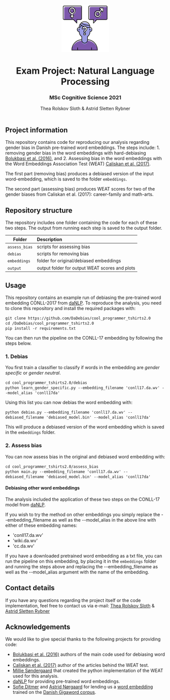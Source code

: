 <br />
<p align="center">
  <a href="https://github.com/DaDebias/cool_programmer_tshirts2.0">
    <img src="cool.png" alt="Logo" width=150 height=150>
  </a>
  
  <h1 align="center">Exam Project: Natural Language Processing</h1> 
  <h3 align="center">MSc Cognitive Science 2021</h3> 


  <p align="center">
    Thea Rolskov Sloth & Astrid Sletten Rybner
    <br />
    <a 
    Aarhus University
    a>
    <br />
  </p>
</p>


## Project information
This repository contains code for reproducing our analysis regarding gender bias in Danish pre-trained word embeddings. The steps include: 1. removing gender bias in the word embeddings with hard-debiasing [Bolukbasi et al. (2016)](https://proceedings.neurips.cc/paper/2016/file/a486cd07e4ac3d270571622f4f316ec5-Paper.pdf), and 2. Assessing bias in the word embeddings with the Word Embeddings Association Test (WEAT) [Caliskan et al. (2017)](http://omeka.unibe.ch/files/original/49b5837cb8707025e98129ca035026e0f2143d76.pdf).

The first part (removing bias) produces a debiased version of the input word-embedding, which is saved to the folder ```embeddings```. 

The second part (assessing bias) produces WEAT scores for two of the gender biases from Caliskan et al. (2017): career-family and math-arts. 

## Repository structure
The repository includes one folder containing the code for each of these two steps. The output from running each step is saved to the output folder. 

| Folder | Description|
|--------|:-----------|
```assess_bias``` | scripts for assessing bias 
```debias``` | scripts for removing bias 
```embeddings```| folder for original/debiased embeddings
```output``` | output folder for output WEAT scores and plots

## Usage
This repository contains an example run of debiasing the pre-trained word embedding CONLL-2017 from [daNLP](https://github.com/alexandrainst/danlp). 
To reproduce the analysis, you need to clone this repository and install the required packages with:

```
git clone https://github.com/DaDebias/cool_programmer_tshirts2.0
cd /DaDebias/cool_programmer_tshirts2.0
pip install -r requirements.txt
```
You can then run the pipeline on the CONLL-17 embedding by following the steps below. 

### 1. Debias 
You first train a classifier to classify if words in the embedding are _gender specific_ or _gender neutral_.

``` 
cd cool_programmer_tshirts2.0/debias
python learn_gender_specific.py --embedding_filename 'conll17.da.wv' --model_alias 'conll17da'
```
Using this list you can now debias the word embedding with: 

```
python debias.py --embedding_filename 'conll17.da.wv' --debiased_filename 'debiased_model.bin' --model_alias 'conll17da'
```
This will produce a debiased version of the word embedding which is saved in the ```embeddings``` folder. 

### 2. Assess bias 
You can now assess bias in the original and debiased word embedding with:

```
cd cool_programmer_tshirts2.0/assess_bias
python main.py --embedding_filename 'conll17.da.wv' --debiased_filename 'debiased_model.bin' --model_alias 'conll17da'
```

#### Debiasing other word embeddings
The analysis included the application of these two steps on the CONLL-17 model from [daNLP](https://github.com/alexandrainst/danlp). 

If you wish to try the method on other embeddings you simply replace the --embedding_filename as well as the --model_alias in the above line with either of these embedding names: 
- 'conll17.da.wv'
- 'wiki.da.wv'
- 'cc.da.wv'

If you have a downloaded pretrained word embedding as a txt file, you can run the pipeline on this embedding, by placing it in the ```embeddings``` folder and running the steps above and replacing the --embedding_filename as well as the --model_alias argument with the name of the embedding.

## Contact details
If you have any questions regarding the project itself or the code implementation, feel free to contact us via e-mail: [Thea Rolskov Sloth](mailto:201706833@post.au.dk) & [Astrid Sletten Rybner](mailto:201808935@post.au.dk)

## Acknowledgements
We would like to give special thanks to the following projects for providing code:
* [Bolukbasi et al. (2016)](https://github.com/tolga-b/debiaswe) authors of the main code used for debiasing word embeddings. 
* [Caliskan et al. (2017)](http://omeka.unibe.ch/files/original/49b5837cb8707025e98129ca035026e0f2143d76.pdf) author of the articles behind the WEAT test.
* [Millie Søndergaard](https://github.com/milsondergaard/speciale) that created the python implementation of the WEAT used for this analysis. 
* [daNLP](https://github.com/alexandrainst/danlp) for providing pre-trained word embeddings. 
* [Sofie Ditmer](https://github.com/sofieditmer) and [Astrid Nørgaard]() for lending us a [word embedding](https://github.com/TheNLPlayPlatform/NLPlay.git) trained on the [Danish Gigaword corpus](https://gigaword.dk/). 
